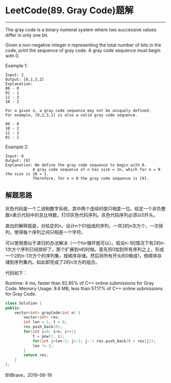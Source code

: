 # LeetCode(89. Gray Code)题解
------
The gray code is a binary numeral system where two successive values differ in only one bit.

Given a non-negative integer n representing the total number of bits in the code, print the sequence of gray code. A gray code sequence must begin with 0.

Example 1:

    Input: 2
    Output: [0,1,3,2]
    Explanation:
    00 - 0
    01 - 1
    11 - 3
    10 - 2

    For a given n, a gray code sequence may not be uniquely defined.
    For example, [0,2,3,1] is also a valid gray code sequence.

    00 - 0
    10 - 2
    11 - 3
    01 - 1
Example 2:

    Input: 0
    Output: [0]
    Explanation: We define the gray code sequence to begin with 0.
                A gray code sequence of n has size = 2n, which for n = 0 the size is 20 = 1.
                Therefore, for n = 0 the gray code sequence is [0].

## 解题思路
灰色代码是一个二进制数字系统，其中两个连续的值只相差一位。给定一个非负整数n表示代码中的总比特数，打印灰色代码序列。灰色代码序列必须以0开头。

直白的解释就是，对给定的n，设计n个01组成的序列，一共2的n次方个，一次排列，使得每个序列之间只相差一个字符。

可以使用类似于递归的办法解决（一个for循环就可以）。假设n-1的情况下有2的n-1次方个序列已经排好了，那个扩展到n的时候。首先将0加到所有序列之上，形成一个2的n-1次方个的序列集，按顺序存储。然后将所有开头的0换成1，倒顺序存储到序列集内。如此即完成了2的n次方的组合。

代码如下：

Runtime: 4 ms, faster than 92.85% of C++ online submissions for Gray Code.
Memory Usage: 8.6 MB, less than 57.17% of C++ online submissions for Gray Code.

```c++
class Solution {
public:
    vector<int> grayCode(int n) {
        vector<int> res;
        int len = 1, t = 0;
        res.push_back(0);
        for(int i=0; i<n; i++){
            t = pow(2, i);
            for(int j=len-1; j>-1; j--) res.push_back(t + res[j]);
            len *= 2;
        }
        return res;
    }
};
```

BItBrave，2019-06-19

